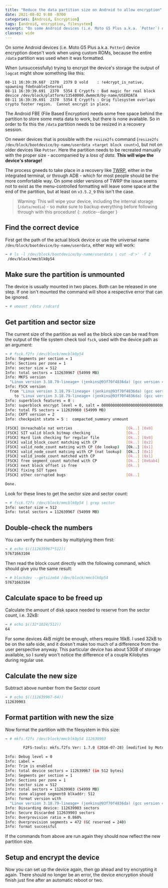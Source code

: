 ```yaml
---
title: "Reduce the data partition size on Android to allow encryption"
date: 2021-08-02 9:00 -0700
categories: [Android, Encryption]
tags: [android, encryption, filesystem]
excerpt: "On some Android devices (i.e. Moto G5 Plus a.k.a. `Potter`) device encryption doesn't work when installing a custom ROM, because the entire `/data` partition was used when it was formatted."
classes: wide
---
```


On some Android devices (i.e. Moto G5 Plus a.k.a. `Potter`) device encryption doesn't work when using custom ROMs, because the entire `/data` partition was used when it was formatted.

When (unsuccessfully) trying to encrypt the device's storage the output of `logcat` might show something like this:

```
08-11 16:39:39.687  2370  2379 D vold    : !e4crypt_is_native, spawning fdeEnableInternal
08-11 16:39:39.691  2370  5354 E Cryptfs : Bad magic for real block device /dev/block/platform/13540000.dwmmc0/by-name/USERDATA
08-11 16:39:39.691  2370  5354 E Cryptfs : Orig filesystem overlaps crypto footer region.  Cannot encrypt in place.
```

The Android FBE (File Based Encryption) needs some free space behind the partition to store some meta data to work, but there is none available. So in order to fix this the `/data` partition needs to be resized in a recovery session.

On newer devices that is possible with the `resize2fs` command (`resize2fs /dev/block/bootdevice/by-name/userdata <target block count>`), but not on older devices like `Potter`. Here the partition needs to be recreated manually with the proper size - accompanied by a *loss of data*. **This will wipe the device's storage!**

The process gneeds to take place in a recovery like [TWRP](https://twrp.me/), either in the integrated terminal, or through ADB - which for most people should be the more comfortable way.
On some older versions of TWRP the issue seems not to exist as the menu-controlled formatting will leave some space at the end of the partition, but at least on `v3.5.2_9` this isn't the case.

> Warning: This will wipe your device, including the internal storage (`/data/media`) - so make sure to backup everything before following through with this procedure!
{: .notice--danger }

## Find the correct device

First get the path of the actual block device or use the universal name `/dev/block/bootdevice/by-name/userdata`, either way will work:

```bash
~ # ls -l /dev/block/bootdevice/by-name/userdata | cut -d'>' -f 2
 /dev/block/mmcblk0p54
```

## Make sure the partition is unmounted

The device is usually mounted in two places. Both can be released in one step. If one isn't mounted the command will shoe a respective error that can be ignored.

```bash
~ # umount /data /sdcard
```

## Get partition and sector size

The current size of the partition as well as the block size can be read from the output of the file system check tool `fsck`, used with the device path as an argument:

```bash
~ # fsck.f2fs /dev/block/mmcblk0p54
Info: Segments per section = 1
Info: Sections per zone = 1
Info: sector size = 512
Info: total sectors = 112639967 (54999 MB)
Info: MKFS version
  "Linux version 3.18.79-lineage+ (jenkins@93f70f4836da) (gcc version 4.9 20150123 (prerelease) (GCC) ) #1 SMP PREEMPT Tue Apr 6 16:23:32 UTC 2021"
Info: FSCK version
  from "Linux version 3.18.79-lineage+ (jenkins@93f70f4836da) (gcc version 4.9 20150123 (prerelease) (GCC) ) #1 SMP PREEMPT Tue Apr 6 16:23:32 UTC 2021"
    to "Linux version 3.18.79-lineage+ (jenkins@93f70f4836da) (gcc version 4.9 20150123 (prerelease) (GCC) ) #1 SMP PREEMPT Tue Apr 6 16:23:32 UTC 2021"
Info: superblock features = 0 :
Info: superblock encrypt level = 0, salt = 00000000000000000000000000000000
Info: total FS sectors = 112639960 (54999 MB)
Info: CKPT version = 2
Info: checkpoint state = 5 :  compacted_summary unmount

[FSCK] Unreachable nat entries                        [Ok..] [0x0]
[FSCK] SIT valid block bitmap checking                [Ok..]
[FSCK] Hard link checking for regular file            [Ok..] [0x0]
[FSCK] valid_block_count matching with CP             [Ok..] [0x2]
[FSCK] valid_node_count matcing with CP (de lookup)   [Ok..] [0x1]
[FSCK] valid_node_count matcing with CP (nat lookup)  [Ok..] [0x1]
[FSCK] valid_inode_count matched with CP              [Ok..] [0x1]
[FSCK] free segment_count matched with CP             [Ok..] [0x6ab4]
[FSCK] next block offset is free                      [Ok..]
[FSCK] fixing SIT types
[FSCK] other corrupted bugs                           [Ok..]

Done.
```

Look for these lines to get the sector size and sector count:

```bash
~ # fsck.f2fs /dev/block/mmcblk0p54 | grep sector
Info: sector size = 512
Info: total sectors = 112639967 (54999 MB)
```

## Double-check the numbers

You can verify the numbers by multiplying them first:

```bash
~ # echo $((112639967*512))
57671663104
```

Then read the block count directly with the following command, which should give you the same result:

```bash
~ # blockdev --getsize64 /dev/block/mmcblk0p54
57671663104
```

## Calculate space to be freed up

Calculate the amount of disk space needed to reserve from the sector count, i.e. 32kB:

```bash
~ # echo $((32*1024/512))
64
```

For some devices 4kB might be enough, others require 16kB. I used 32kB to be on the safe side, and it doesn't make too much of a difference from the user perspective anyway. This particular device has about 53GB of storage available, so I surely won't notice the difference of a couple Kilobytes during regular use.

## Calculate the new size

Subtract above number from the Sector count

```bash
~ # echo $((112639967-64))
112639903
```

## Format partition with new the size

Now format the partition with the filesystem in this size:

```bash
~ # mkfs.f2fs /dev/block/mmcblk0p54 112639903

        F2FS-tools: mkfs.f2fs Ver: 1.7.0 (2016-07-28) [modified by Motorola to reserve space]

Info: Debug level = 0
Info: Label =
Info: Trim is enabled
Info: total device sectors = 112639967 (in 512 bytes)
Info: Segments per section = 1
Info: Sections per zone = 1
Info: sector size = 512
Info: total sectors = 112639903 (54999 MB)
Info: zone aligned segment0 blkaddr: 512
Info: format version with
  "Linux version 3.18.79-lineage+ (jenkins@93f70f4836da) (gcc version 4.9 20150123 (prerelease) (GCC) ) #1 SMP PREEMPT Tue Apr 6 16:23:32 UTC 2021"
Info: Discarding device: 112639903 sectors
Info: Secure Discarded 112639903 sectors
Info: Overprovision ratio = 0.860%
Info: Overprovision segments = 472 (GC reserved = 240)
Info: format successful
```

If the commands from above are run again they should now reflect the new partition size.

## Setup and encrypt the device

Now you can set up the device again, then gp ahead and try encrypting it again. There should no longer be an error, the device encryption should finish just fine after an automatic reboot or two.
